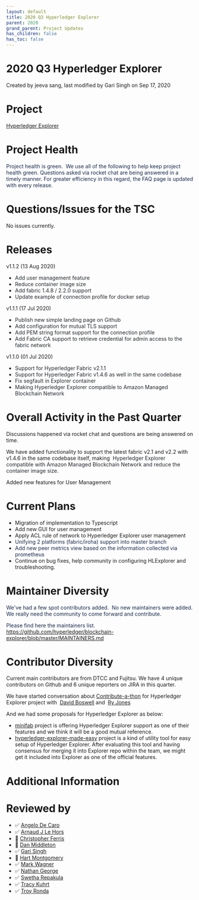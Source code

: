 ```yaml
---
layout: default
title: 2020 Q3 Hyperledger Explorer
parent: 2020
grand_parent: Project Updates
has_children: false
has_toc: false
---
```


# 2020 Q3 Hyperledger Explorer

Created by jeeva sang, last modified by Gari Singh on Sep 17, 2020

# Project

<a href="https://github.com/hyperledger/blockchain-explorer" class="external-link" rel="nofollow">Hyperledger Explorer</a>

# Project Health

<span style="color: rgb(23,43,77);">Project health is green. </span>
<span style="color: rgb(23,43,77);"> We use all of the following to help
keep project health green. Questions asked via rocket chat are being
answered in a timely manner. For greater efficiency in this regard, the
FAQ page is updated with every release. </span>

# Questions/Issues for the TSC

No issues currently.

# Releases

v1.1.2 (13 Aug 2020)

-   <span style="color: rgb(36,41,46);">Add user management feature</span>
-   <span style="color: rgb(36,41,46);">Reduce container image size</span>
-   <span style="color: rgb(36,41,46);">Add fabric 1.4.8 / 2.2.0 support</span>
-   <span style="color: rgb(36,41,46);">Update example of connection
profile for docker setup </span>

v1.1.1 (17 Jul 2020)

-   <span style="color: rgb(36,41,46);">Publish new simple landing page
on Github   </span>
-   <span style="color: rgb(36,41,46);">Add configuration for mutual TLS
support   </span>
-   <span style="color: rgb(36,41,46);">Add PEM string format support
for the connection profile </span>
-   <span style="color: rgb(36,41,46);">Add Fabric CA support to
retrieve credential for admin access to the fabric network </span>

v1.1.0 (01 Jul 2020)

-   <span style="color: rgb(36,41,46);">Support for Hyperledger Fabric
v2.1.1 </span>
-   <span style="color: rgb(36,41,46);">Support for Hyperledger Fabric
v1.4.6 as well in the same codebase </span>
-   <span style="color: rgb(36,41,46);">Fix segfault in Explorer
container </span>
-   <span style="color: rgb(36,41,46);">Making Hyperledger Explorer
compatible to Amazon Managed Blockchain Network </span>

# Overall Activity in the Past Quarter

Discussions happened via rocket chat and questions are being answered on
time.

We have added functionality to support the latest fabric v2.1 and v2.2
with v1.4.6 in the same codebase itself, making  <span style="color: rgb(36,41,46);">Hyperledger Explorer compatible with
Amazon Managed Blockchain Network and reduce the container image size.</span>

Added new features for User Management

# Current Plans

-   Migration of implementation to Typescript 
-   Add new GUI for user management
-   Apply ACL rule of network to Hyperledger Explorer user management
-   <span style="color: rgb(23,43,77);">Unifying 2 platforms
(fabric/iroha) support into master branch </span>
-   <span style="color: rgb(23,43,77);">Add new peer metrics view based
on the information collected via prometheus </span>
-   Continue on bug fixes, help community in configuring HLExplorer and
troubleshooting.  

# Maintainer Diversity

<span style="color: rgb(23,43,77);">We've had a few spot contributors
added.  </span> <span style="color: rgb(23,43,77);">No new maintainers
were added. We really need the community to come forward and contribute.</span>

<span style="color: rgb(23,43,77);">Please find here the maintainers
list.  <a href="https://github.com/hyperledger/blockchain-explorer/blob/master/MAINTAINERS.md" class="external-link" rel="nofollow">https://github.com/hyperledger/blockchain-explorer/blob/master/MAINTAINERS.md</a></span>

# Contributor Diversity

Current main contributors are from DTCC and Fujitsu. We have 4 unique
contributors on Github and 6 unique reporters on JIRA in this quarter.

We have started conversation about <a href="https://wiki.hyperledger.org/pages/viewpage.action?pageId=31198839" rel="nofollow">Contribute-a-thon</a> for Hyperledger Explorer project
with  <a href="https://wiki.hyperledger.org/display/~davidwboswell" class="confluence-userlink user-mention" data-username="davidwboswell" data-linked-resource-id="2392933" data-linked-resource-version="2" data-linked-resource-type="userinfo" data-base-url="https://wiki.hyperledger.org">David Boswell</a> and 
<a href="https://wiki.hyperledger.org/display/~ryjones" class="confluence-userlink user-mention current-user-mention" data-username="ryjones" data-linked-resource-id="1180149" data-linked-resource-version="2" data-linked-resource-type="userinfo" data-base-url="https://wiki.hyperledger.org">Ry Jones</a>

And we had some proposals for Hyperledger Explorer as below:

-   <a href="https://github.com/litong01/minifabric" class="external-link" rel="nofollow">minifab</a> project is offering Hyperledger Explorer
support as one of their features and we think it will be a good
mutual reference. 
-   <a href="https://github.com/saanvijay/hyperledger-explorer-made-easy" class="external-link" rel="nofollow">hyperledger-explorer-made-easy</a>
project is a kind of utility tool for easy setup of Hyperledger
Explorer. After evaluating this tool and having consensus for
merging it into Explorer repo within the team, we might get it
included into Explorer as one of the official features.

# Additional Information

# Reviewed by
-   ✅ <a href="https://wiki.hyperledger.org/display/~angelo.decaro" class="confluence-userlink user-mention" data-username="angelo.decaro" data-linked-resource-id="16327529" data-linked-resource-version="1" data-linked-resource-type="userinfo" data-base-url="https://wiki.hyperledger.org">Angelo De Caro</a>
-   ✅ <a href="https://wiki.hyperledger.org/display/~lehors" class="confluence-userlink user-mention" data-username="lehors" data-linked-resource-id="2394240" data-linked-resource-version="1" data-linked-resource-type="userinfo" data-base-url="https://wiki.hyperledger.org">Arnaud J Le Hors</a>
-   🔲 <a href="https://wiki.hyperledger.org/display/~ChristopherFerris" class="confluence-userlink user-mention" data-username="ChristopherFerris" data-linked-resource-id="2392402" data-linked-resource-version="1" data-linked-resource-type="userinfo" data-base-url="https://wiki.hyperledger.org">Christopher Ferris</a>
-   🔲
<a href="https://wiki.hyperledger.org/display/~dan.middleton@intel.com" class="confluence-userlink user-mention" data-username="dan.middleton@intel.com" data-linked-resource-id="6427025" data-linked-resource-version="2" data-linked-resource-type="userinfo" data-base-url="https://wiki.hyperledger.org">Dan Middleton</a>
-   ✅ <a href="https://wiki.hyperledger.org/display/~mastersingh24" class="confluence-userlink user-mention" data-username="mastersingh24" data-linked-resource-id="16321659" data-linked-resource-version="1" data-linked-resource-type="userinfo" data-base-url="https://wiki.hyperledger.org">Gari Singh</a>
-   🔲 <a href="https://wiki.hyperledger.org/display/~hartm" class="confluence-userlink user-mention" data-username="hartm" data-linked-resource-id="6422922" data-linked-resource-version="1" data-linked-resource-type="userinfo" data-base-url="https://wiki.hyperledger.org">Hart Montgomery</a>
-   ✅ <a href="https://wiki.hyperledger.org/display/~mwagner" class="confluence-userlink user-mention" data-username="mwagner" data-linked-resource-id="5505170" data-linked-resource-version="1" data-linked-resource-type="userinfo" data-base-url="https://wiki.hyperledger.org">Mark Wagner</a>
-   ✅ <a href="https://wiki.hyperledger.org/display/~nage" class="confluence-userlink user-mention" data-username="nage" data-linked-resource-id="2393038" data-linked-resource-version="1" data-linked-resource-type="userinfo" data-base-url="https://wiki.hyperledger.org">Nathan George</a>
-   ✅ <a href="https://wiki.hyperledger.org/display/~swetharepakula" class="confluence-userlink user-mention" data-username="swetharepakula" data-linked-resource-id="5505323" data-linked-resource-version="1" data-linked-resource-type="userinfo" data-base-url="https://wiki.hyperledger.org">Swetha Repakula</a>
-   ✅ <a href="https://wiki.hyperledger.org/display/~tkuhrt" class="confluence-userlink user-mention" data-username="tkuhrt" data-linked-resource-id="1180151" data-linked-resource-version="2" data-linked-resource-type="userinfo" data-base-url="https://wiki.hyperledger.org">Tracy Kuhrt</a>
-   ✅ <a href="https://wiki.hyperledger.org/display/~troyronda" class="confluence-userlink user-mention" data-username="troyronda" data-linked-resource-id="9110618" data-linked-resource-version="2" data-linked-resource-type="userinfo" data-base-url="https://wiki.hyperledger.org">Troy Ronda</a>






